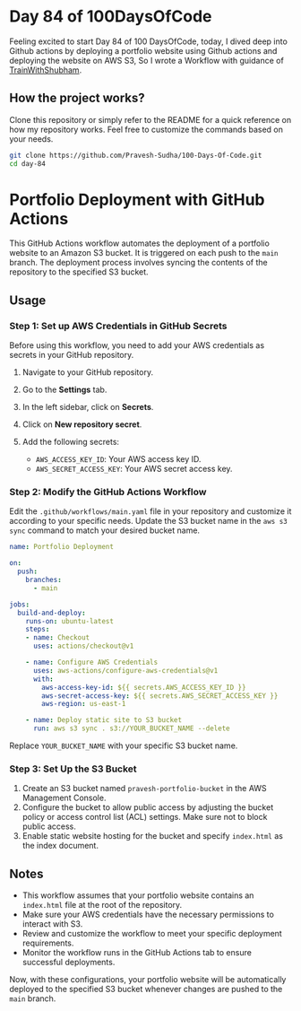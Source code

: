 # Day 84 of 100DaysOfCode

Feeling excited to start Day 84 of 100 DaysOfCode, today, I dived deep into Github actions by deploying a portfolio website using Github actions and deploying the website on AWS S3, So I wrote a Workflow with guidance of [TrainWithShubham](https://youtu.be/zPwMnGMEL3Y?si=ZrJ6AGTZwujQ5sOO).

## How the project works?

Clone this repository or simply refer to the README for a quick reference on how my repository works. Feel free to customize the commands based on your needs.

```bash
git clone https://github.com/Pravesh-Sudha/100-Days-Of-Code.git
cd day-84
```

# Portfolio Deployment with GitHub Actions

This GitHub Actions workflow automates the deployment of a portfolio website to an Amazon S3 bucket. It is triggered on each push to the `main` branch. The deployment process involves syncing the contents of the repository to the specified S3 bucket.

## Usage

### Step 1: Set up AWS Credentials in GitHub Secrets

Before using this workflow, you need to add your AWS credentials as secrets in your GitHub repository.

1. Navigate to your GitHub repository.
2. Go to the **Settings** tab.
3. In the left sidebar, click on **Secrets**.
4. Click on **New repository secret**.
5. Add the following secrets:

   - `AWS_ACCESS_KEY_ID`: Your AWS access key ID.
   - `AWS_SECRET_ACCESS_KEY`: Your AWS secret access key.

### Step 2: Modify the GitHub Actions Workflow

Edit the `.github/workflows/main.yaml` file in your repository and customize it according to your specific needs. Update the S3 bucket name in the `aws s3 sync` command to match your desired bucket name.

```yaml
name: Portfolio Deployment

on:
  push:
    branches:
      - main

jobs:
  build-and-deploy: 
    runs-on: ubuntu-latest
    steps:
    - name: Checkout
      uses: actions/checkout@v1

    - name: Configure AWS Credentials
      uses: aws-actions/configure-aws-credentials@v1
      with:
        aws-access-key-id: ${{ secrets.AWS_ACCESS_KEY_ID }}
        aws-secret-access-key: ${{ secrets.AWS_SECRET_ACCESS_KEY }}
        aws-region: us-east-1

    - name: Deploy static site to S3 bucket
      run: aws s3 sync . s3://YOUR_BUCKET_NAME --delete
```

Replace `YOUR_BUCKET_NAME` with your specific S3 bucket name.

### Step 3: Set Up the S3 Bucket

1. Create an S3 bucket named `pravesh-portfolio-bucket` in the AWS Management Console.
2. Configure the bucket to allow public access by adjusting the bucket policy or access control list (ACL) settings. Make sure not to block public access.
3. Enable static website hosting for the bucket and specify `index.html` as the index document.

## Notes

- This workflow assumes that your portfolio website contains an `index.html` file at the root of the repository.
- Make sure your AWS credentials have the necessary permissions to interact with S3.
- Review and customize the workflow to meet your specific deployment requirements.
- Monitor the workflow runs in the GitHub Actions tab to ensure successful deployments.

Now, with these configurations, your portfolio website will be automatically deployed to the specified S3 bucket whenever changes are pushed to the `main` branch.